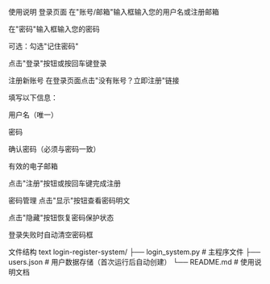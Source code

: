 使用说明
登录页面
在"账号/邮箱"输入框输入您的用户名或注册邮箱

在"密码"输入框输入您的密码

可选：勾选"记住密码"

点击"登录"按钮或按回车键登录

注册新账号
在登录页面点击"没有账号？立即注册"链接

填写以下信息：

用户名（唯一）

密码

确认密码（必须与密码一致）

有效的电子邮箱

点击"注册"按钮或按回车键完成注册

密码管理
点击"显示"按钮查看密码明文

点击"隐藏"按钮恢复密码保护状态

登录失败时自动清空密码框

文件结构
text
login-register-system/
├── login_system.py      # 主程序文件
├── users.json           # 用户数据存储（首次运行后自动创建）
└── README.md            # 使用说明文档
